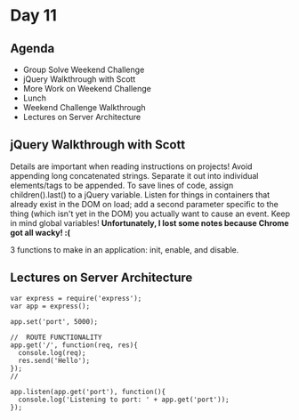 # Day 11

## Agenda

* Group Solve Weekend Challenge
* jQuery Walkthrough with Scott
* More Work on Weekend Challenge
* Lunch
* Weekend Challenge Walkthrough
* Lectures on Server Architecture

## jQuery Walkthrough with Scott

Details are important when reading instructions on projects! Avoid appending long concatenated strings. Separate it out into individual elements/tags to be appended. To save lines of code, assign children().last() to a jQuery variable. Listen for things in containers that already exist in the DOM on load; add a second parameter specific to the thing (which isn't yet in the DOM) you actually want to cause an event. Keep in mind global variables! __Unfortunately, I lost some notes because Chrome got all wacky! :(__

3 functions to make in an application: init, enable, and disable.

## Lectures on Server Architecture

```
var express = require('express');
var app = express();

app.set('port', 5000);

//  ROUTE FUNCTIONALITY
app.get('/', function(req, res){
  console.log(req);
  res.send('Hello');
});
//

app.listen(app.get('port'), function(){
  console.log('Listening to port: ' + app.get('port'));
});
```
